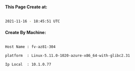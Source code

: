
   
#### This Page Create at:

```bash

2021-11-16 - 18:45:51 UTC

```

#### Create By Machine:

```bash

Host Name : fv-az81-304

platform  : Linux-5.11.0-1020-azure-x86_64-with-glibc2.31

Ip Local  : 10.1.0.77

```

